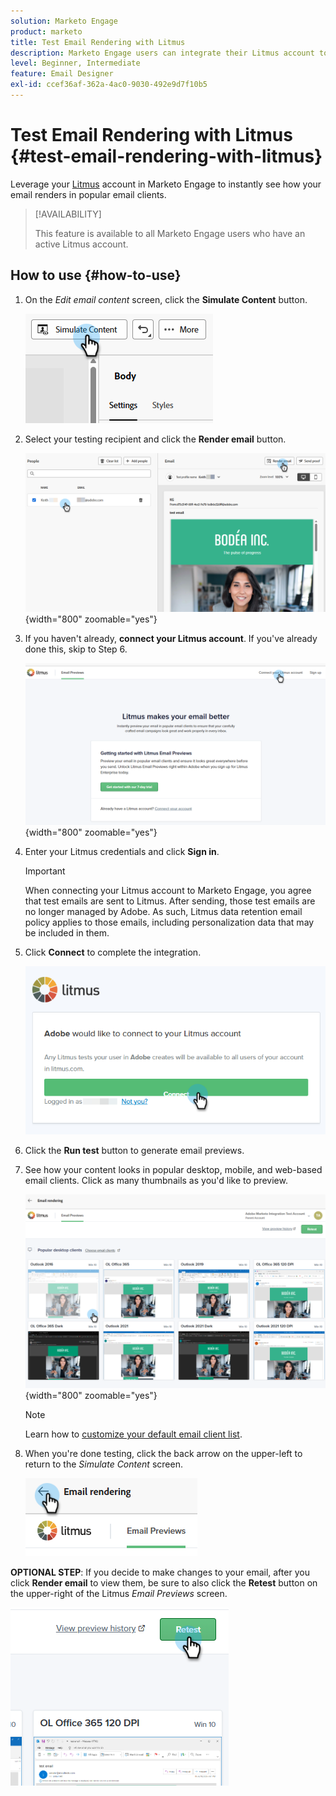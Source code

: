 ```yaml
---
solution: Marketo Engage
product: marketo
title: Test Email Rendering with Litmus
description: Marketo Engage users can integrate their Litmus account to seemlessly test content rending in various email clients.
level: Beginner, Intermediate
feature: Email Designer
exl-id: ccef36af-362a-4ac0-9030-492e9d7f10b5
---
```

# Test Email Rendering with Litmus {#test-email-rendering-with-litmus}

Leverage your [Litmus](https://www.litmus.com/email-testing) account in Marketo Engage to instantly see how your email renders in popular email clients.

>[!AVAILABILITY]
>
>This feature is available to all Marketo Engage users who have an active Litmus account.

## How to use {#how-to-use}

1. On the _Edit email content_ screen, click the **Simulate Content** button.

    ![](assets/test-email-rendering-with-litmus-1.png)

1. Select your testing recipient and click the **Render email** button.

    ![](assets/test-email-rendering-with-litmus-2.png){width="800" zoomable="yes"}

1. If you haven't already, **connect your Litmus account**. If you've already done this, skip to Step 6.

    ![](assets/test-email-rendering-with-litmus-3.png){width="800" zoomable="yes"}

1. Enter your Litmus credentials and click **Sign in**.

   >[!IMPORTANT]
   >
   >When connecting your Litmus account to Marketo Engage, you agree that test emails are sent to Litmus. After sending, those test emails are no longer managed by Adobe. As such, Litmus data retention email policy applies to those emails, including personalization data that may be included in them.

1. Click **Connect** to complete the integration.

    ![](assets/test-email-rendering-with-litmus-4.png)

1. Click the **Run test** button to generate email previews.

1. See how your content looks in popular desktop, mobile, and web-based email clients. Click as many thumbnails as you'd like to preview.

    ![](assets/test-email-rendering-with-litmus-5.png){width="800" zoomable="yes"}

    >[!NOTE]
    >
    >Learn how to [customize your default email client list](https://help.litmus.com/article/227-change-your-default-email-clients-list).

1. When you're done testing, click the back arrow on the upper-left to return to the _Simulate Content_ screen.

    ![](assets/test-email-rendering-with-litmus-6.png)

**OPTIONAL STEP**: If you decide to make changes to your email, after you click **Render email** to view them, be sure to also click the **Retest** button on the upper-right of the Litmus _Email Previews_ screen.

   ![](assets/test-email-rendering-with-litmus-7.png)
